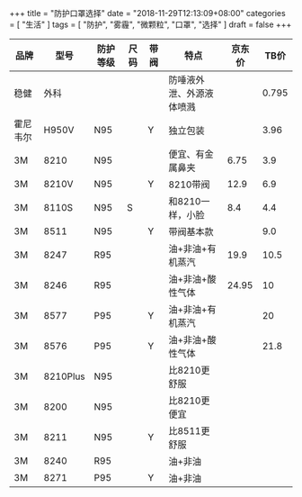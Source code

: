 +++
title = "防护口罩选择"
date = "2018-11-29T12:13:09+08:00"
categories = [ "生活" ]
tags = [ "防护", "雾霾", "微颗粒", "口罩", "选择" ]
draft = false
+++

| 品牌     | 型号     | 防护等级 | 尺码 | 带阀 | 特点                     | 京东价 | TB价  |
|----------|----------|----------|------|------|--------------------------|--------|-------|
| 稳健     | 外科     |          |      |      | 防唾液外泄、外源液体喷溅 |        | 0.795 |
| 霍尼韦尔 | H950V    | N95      |      | Y    | 独立包装                 |        | 3.96  |
| 3M       | 8210     | N95      |      |      | 便宜、有金属鼻夹         | 6.75   | 3.9   |
| 3M       | 8210V    | N95      |      | Y    | 8210带阀                 | 12.9   | 6.9   |
| 3M       | 8110S    | N95      | S    |      | 和8210一样，小脸         | 8.4    | 4.4   |
| 3M       | 8511     | N95      |      | Y    | 带阀基本款               |        | 9.0   |
| 3M       | 8247     | R95      |      |      | 油+非油+有机蒸汽         | 19.9   | 10.5  |
| 3M       | 8246     | R95      |      |      | 油+非油+酸性气体         | 24.95  | 10    |
| 3M       | 8577     | P95      |      | Y    | 油+非油+有机蒸汽         |        | 20    |
| 3M       | 8576     | P95      |      | Y    | 油+非油+酸性气体         |        | 21.8  |
| 3M       | 8210Plus | N95      |      |      | 比8210更舒服             |        |       |
| 3M       | 8200     | N95      |      |      | 比8210更便宜             |        |       |
| 3M       | 8211     | N95      |      | Y    | 比8511更舒服             |        |       |
| 3M       | 8240     | R95      |      |      | 油+非油                  |        |       |
| 3M       | 8271     | P95      |      | Y    | 油+非油                  |        |       |
